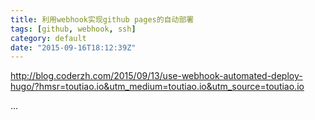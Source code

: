 ```yaml
---
title: 利用webhook实现github pages的自动部署
tags: [github, webhook, ssh]
category: default
date: "2015-09-16T18:12:39Z"
---
```


http://blog.coderzh.com/2015/09/13/use-webhook-automated-deploy-hugo/?hmsr=toutiao.io&utm_medium=toutiao.io&utm_source=toutiao.io


...
